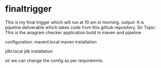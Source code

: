 # finaltrigger
This is my final trigger which will run at 10 am in morning.
output: It is pipeline deliverable which takes code from this github repository.
Sir
Topic: This is the anagram checker application build in maven and pipeline

configuration:
mavenl:local maven installation

jdkl:local jdk installation

sir we can change the config as per requiremnts.
